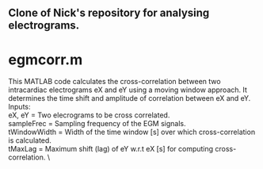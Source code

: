 ## Clone of Nick's repository for analysing electrograms.

# egmcorr.m
This MATLAB code calculates the cross-correlation between two intracardiac electrograms eX and eY using a moving window approach. It determines the time shift and amplitude of correlation between eX and eY. 
Inputs: \
eX, eY = Two elecrograms to be cross correlated. \
sampleFrec = Sampling frequency of the EGM signals. \
tWindowWidth = Width of the time window \[s\] over which cross-correlation is calculated. \
tMaxLag = Maximum shift (lag) of eY w.r.t eX \[s\] for computing cross-correlation. \
